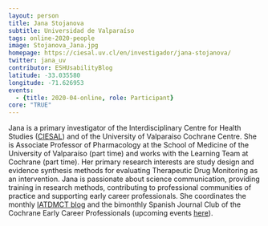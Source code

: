 ```yaml
---
layout: person
title: Jana Stojanova
subtitle: Universidad de Valparaíso
tags: online-2020-people
image: Stojanova_Jana.jpg
homepage: https://ciesal.uv.cl/en/investigador/jana-stojanova/
twitter: jana_uv
contributor: ESHUsabilityBlog
latitude: -33.035580
longitude: -71.626953
events:
  - {title: 2020-04-online, role: Participant}
core: "TRUE"
---
```

Jana is a primary investigator of the Interdisciplinary Centre for Health Studies (<a href="https://ciesal.uv.cl/en/" target="_blank">CIESAL</a>) and of the University of Valparaiso Cochrane Centre. She is Associate Professor of Pharmacology at the School of Medicine of the University of Valparaíso (part time) and works with the Learning Team at Cochrane (part time). Her primary research interests are study design and evidence synthesis methods for evaluating Therapeutic Drug Monitoring as an intervention.  Jana is passionate about science communication, providing training in research methods, contributing to professional communities of practice and supporting early career professionals. She coordinates the monthly <a href="https://iatdmct.org/blog.html" target="_blank">IATDMCT blog</a> and the bimonthly Spanish Journal Club of the Cochrane Early Career Professionals (upcoming events <a href="https://www.cochrane.org/news/cochranes-early-career-professionals-group-upcoming-activities" target="_blank">here</a>).